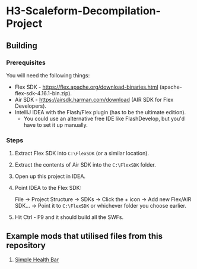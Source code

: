 # H3-Scaleform-Decompilation-Project

## Building
### Prerequisites
You will need the following things:
* Flex SDK - https://flex.apache.org/download-binaries.html (apache-flex-sdk-4.16.1-bin.zip).
* Air SDK - https://airsdk.harman.com/download (AIR SDK for Flex Developers).
* IntelliJ IDEA with the Flash/Flex plugin (has to be the ultimate edition).
  * You could use an alternative free IDE like FlashDevelop, but you'd have to set it up manually.

### Steps
1. Extract Flex SDK into `C:\FlexSDK` (or a similar location).
2. Extract the contents of Air SDK into the `C:\FlexSDK` folder.
3. Open up this project in IDEA.
4. Point IDEA to the Flex SDK:

   File -> Project Structure -> SDKs -> Click the + icon -> Add new Flex/AIR SDK... -> Point it to `C:\FlexSDK` or whichever folder you choose earlier.
5. Hit Ctrl - F9 and it should build all the SWFs.

## Example mods that utilised files from this repository
1. [Simple Health Bar](https://github.com/Notexe/h3-simple-health-bar)